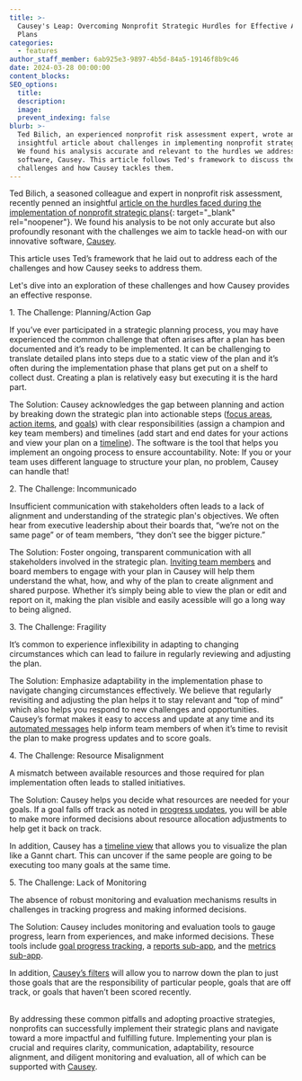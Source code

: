 ```yaml
---
title: >-
  Causey's Leap: Overcoming Nonprofit Strategic Hurdles for Effective Action
  Plans
categories:
  - features
author_staff_member: 6ab925e3-9897-4b5d-84a5-19146f8b9c46
date: 2024-03-28 00:00:00
content_blocks:
SEO_options:
  title:
  description:
  image:
  prevent_indexing: false
blurb: >-
  Ted Bilich, an experienced nonprofit risk assessment expert, wrote an
  insightful article about challenges in implementing nonprofit strategic plans.
  We found his analysis accurate and relevant to the hurdles we address with our
  software, Causey. This article follows Ted's framework to discuss these
  challenges and how Causey tackles them.
---
```

Ted Bilich, a seasoned colleague and expert in nonprofit risk assessment, recently penned an insightful [article on the hurdles faced during the implementation of nonprofit strategic plans](https://tedbilich.applikuapp.com/insight-exchange/the-implementation-illusion-why-your-nonprofits-strategic-plan-might-fail-and-how-to-fix-it/){: target="_blank" rel="noopener"}. We found his analysis to be not only accurate but also profoundly resonant with the challenges we aim to tackle head-on with our innovative software, [Causey](http://www.causey.app).

This article uses Ted’s framework that he laid out to address each of the challenges and how Causey seeks to address them.

Let's dive into an exploration of these challenges and how Causey provides an effective response.

1\. The Challenge: Planning/Action Gap

If you’ve ever participated in a strategic planning process, you may have experienced the common challenge that often arises after a plan has been documented and it’s ready to be implemented. It can be challenging to translate detailed plans into steps due to a static view of the plan and it’s often during the implementation phase that plans get put on a shelf to collect dust. Creating a plan is relatively easy but executing it is the hard part.

The Solution: Causey acknowledges the gap between planning and action by breaking down the strategic plan into actionable steps ([focus areas](https://help.causey.app/articles/5-populate-the-focus-areas/), [action items](https://help.causey.app/articles/16-populate-the-action-plan/), and [goals](https://help.causey.app/articles/15-populate-the-goals/)) with clear responsibilities (assign a champion and key team members) and timelines (add start and end dates for your actions and view your plan on a [timeline](https://help.causey.app/articles/89-timeline-view/)). The software is the tool that helps you implement an ongoing process to ensure accountability. Note: If you or your team uses different language to structure your plan, no problem, Causey can handle that!

2\. The Challenge: Incommunicado

Insufficient communication with stakeholders often leads to a lack of alignment and understanding of the strategic plan's objectives. We often hear from executive leadership about their boards that, “we’re not on the same page” or of team members, “they don’t see the bigger picture.”

The Solution: Foster ongoing, transparent communication with all stakeholders involved in the strategic plan. [Inviting team members](https://help.causey.app/articles/17-add-member-to-organization/) and board members to engage with your plan in Causey will help them understand the what, how, and why of the plan to create alignment and shared purpose. Whether it’s simply being able to view the plan or edit and report on it, making the plan visible and easily acessible will go a long way to being aligned.

3\. The Challenge: Fragility

It’s common to experience inflexibility in adapting to changing circumstances which can lead to failure in regularly reviewing and adjusting the plan.

The Solution: Emphasize adaptability in the implementation phase to navigate changing circumstances effectively. We believe that regularly revisiting and adjusting the plan helps it to stay relevant and “top of mind” which also helps you respond to new challenges and opportunities. Causey’s format makes it easy to access and update at any time and its [automated messages](https://help.causey.app/articles/85-subscribe-to-emails/) help inform team members of when it’s time to revisit the plan to make progress updates and to score goals.

4\. The Challenge: Resource Misalignment

A mismatch between available resources and those required for plan implementation often leads to stalled initiatives.

The Solution: Causey helps you decide what resources are needed for your goals. If a goal falls off track as noted in [progress updates](https://help.causey.app/articles/21-goal-progress/), you will be able to make more informed decisions about resource allocation adjustments to help get it back on track.

In addition, Causey has a [timeline view](https://help.causey.app/articles/89-timeline-view/) that allows you to visualize the plan like a Gannt chart. This can uncover if the same people are going to be executing too many goals at the same time.

5\. The Challenge: Lack of Monitoring

The absence of robust monitoring and evaluation mechanisms results in challenges in tracking progress and making informed decisions.

The Solution: Causey includes monitoring and evaluation tools to gauge progress, learn from experiences, and make informed decisions. These tools include [goal progress tracking](https://help.causey.app/articles/21-goal-progress/), a [reports sub-app](https://help.causey.app/articles/175-reports/), and the [metrics sub-app](https://help.causey.app/articles/86-metrics/).

In addition, [Causey’s filters](https://help.causey.app/articles/171-filtering/) will allow you to narrow down the plan to just those goals that are the responsibility of particular people, goals that are off track, or goals that haven’t been scored recently.

<br>By addressing these common pitfalls and adopting proactive strategies, nonprofits can successfully implement their strategic plans and navigate toward a more impactful and fulfilling future. Implementing your plan is crucial and requires clarity, communication, adaptability, resource alignment, and diligent monitoring and evaluation, all of which can be supported with [Causey](http://www.causey.app).